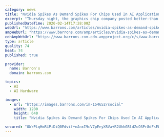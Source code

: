 ```yaml
---
category: news
title: "Nvidia Spikes As Demand Spikes For Chips Used In AI Applications"
excerpt: "Thursday night, the graphics chip company posted better-than-expected fourth quarter results ... “Cloud vendors should see a step up in spend and clearly Nvidia has a combination of AI drivers layering in on top of this market improvement,” he writes. “On the competitive front, there still appears little competition.”"
publishedDateTime: 2020-02-14T17:28:00Z
webUrl: "https://www.barrons.com/articles/nvidia-spikes-as-demand-spikes-for-chips-used-in-ai-applications-51581701337"
ampWebUrl: "https://www.barrons.com/amp/articles/nvidia-spikes-as-demand-spikes-for-chips-used-in-ai-applications-51581701337"
cdnAmpWebUrl: "https://www-barrons-com.cdn.ampproject.org/c/s/www.barrons.com/amp/articles/nvidia-spikes-as-demand-spikes-for-chips-used-in-ai-applications-51581701337"
type: article
quality: 74
heat: 74
published: true

provider:
  name: Barron's
  domain: barrons.com

topics:
  - AI
  - AI Hardware

images:
  - url: "https://images.barrons.com/im-154652/social"
    width: 1280
    height: 640
    title: "Nvidia Spikes As Demand Spikes For Chips Used In AI Applications"

secured: "0WrPLqHmR4PiDiQ0Edvif+nAnxI9cV7pEeyXBVa+R2UhhGBldZoO3Pr8dFsEWk0mOhx7W/BKSaRp9J+6dKXUNUk17se/zJD5aGA9xd/PLFdxI4DlrGoiubVzX9xWc704UKmJG22QgFVuT0KdMbnEiRQik/2ehPf0F0h4VrOrY1c7cc1FJWmuH4PcnmFSVb7XboS9FqJQqIumHx4WylDlVtMJV7TkHh/oyuGFAn4M577OorzfiHKDQj0tVm4w22xWUQOQvk/7qF2XEoe90RW5sbznob5GDJjzqkwM3FfnH/BfaenlCfsLdGdTOyvcsD6V;E4tXqiXz9YQ8BX1qW8t/PQ=="
---
```


